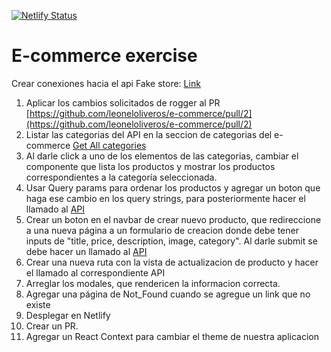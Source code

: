 [![Netlify Status](https://api.netlify.com/api/v1/badges/6f0b510f-ff33-4e4a-99db-5c89f9d5c6ce/deploy-status)](https://app.netlify.com/sites/trusting-swartz-d38681/deploys)


# E-commerce exercise

Crear conexiones hacia el api Fake store: [Link](https://fakestoreapi.com/docs)
1. Aplicar los cambios solicitados de rogger al PR [https://github.com/leoneloliveros/e-commerce/pull/2](https://github.com/leoneloliveros/e-commerce/pull/2) 
2. Listar las categorias del API en la seccion de categorias del e-commerce [Get All categories](https://fakestoreapi.com/products/categories)
3. Al darle click a uno de los elementos de las categorias, cambiar el componente que lista los productos y mostrar los productos correspondientes a la categoría seleccionada.
4. Usar Query params para ordenar los productos y agregar un boton que haga ese cambio en los query strings, para posteriormente hacer el llamado al [API](https://fakestoreapi.com/docs#p-sort)
5. Crear un boton en el navbar de crear nuevo producto, que redireccione a una nueva página a un formulario de creacion donde debe tener inputs de "title, price, description, image, category". Al darle submit se debe hacer un llamado al [API](https://fakestoreapi.com/docs#p-new)
6. Crear una nueva ruta con la vista de actualizacion de producto y hacer el llamado al correspondiente API
7. Arreglar los modales, que rendericen la informacion correcta.
8. Agregar una página de Not_Found cuando se agregue un link que no existe
9. Desplegar en Netlify
10. Crear un PR.
11. Agregar un React Context para cambiar el theme de nuestra aplicacion
